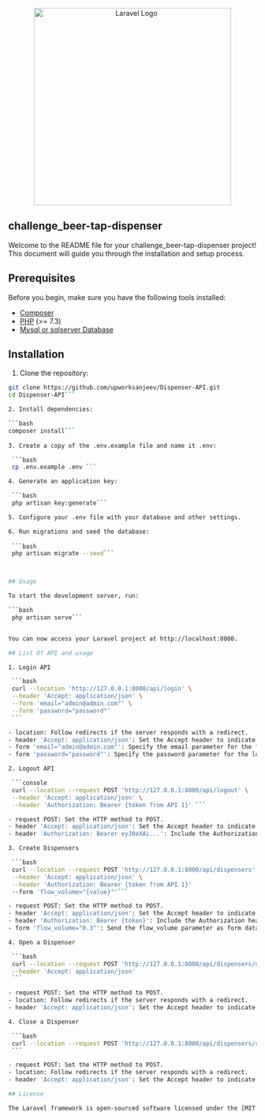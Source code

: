 <p align="center"><a href="https://laravel.com" target="_blank"><img src="https://raw.githubusercontent.com/laravel/art/master/logo-lockup/5%20SVG/2%20CMYK/1%20Full%20Color/laravel-logolockup-cmyk-red.svg" width="400" alt="Laravel Logo"></a></p>

## challenge_beer-tap-dispenser

Welcome to the README file for your challenge_beer-tap-dispenser project! This document will guide you through the installation and setup process.

## Prerequisites

Before you begin, make sure you have the following tools installed:

- [Composer](https://getcomposer.org/download/)
- [PHP](https://www.php.net/manual/en/install.php) (>= 7.3)
- [Mysql or sqlserver Database](https://www.mysql.com/)

## Installation

 1. Clone the repository:

   ```bash
   git clone https://github.com/upworksanjeev/Dispenser-API.git
   cd Dispenser-API```

 2. Install dependencies:

   ```bash
   composer install```
    
 3. Create a copy of the .env.example file and name it .env:

    ```bash
    cp .env.example .env ```

 4. Generate an application key:

    ```bash
    php artisan key:generate```

 5. Configure your .env file with your database and other settings.

 6. Run migrations and seed the database:
    
    ```bash
    php artisan migrate --seed```



## Usage 

  To start the development server, run:

  ```bash 
    php artisan serve```


  You can now access your Laravel project at http://localhost:8000.

## List Of API and usage 

1. Login API

	```bash 
	curl --location 'http://127.0.0.1:8000/api/login' \
	--header 'Accept: application/json' \
	--form 'email="admin@admin.com"' \
	--form 'password="password"'
	```

- location: Follow redirects if the server responds with a redirect.
- header 'Accept: application/json': Set the Accept header to indicate that you expect JSON response.
- form 'email="admin@admin.com"': Specify the email parameter for the login request.
- form 'password="password"': Specify the password parameter for the login request.

2. Logout API

	```console
	curl --location --request POST 'http://127.0.0.1:8000/api/logout' \
	--header 'Accept: application/json' \
	--header 'Authorization: Bearer {token from API 1}' ```

- request POST: Set the HTTP method to POST.
- header 'Accept: application/json': Set the Accept header to indicate that you expect a JSON response.
- header 'Authorization: Bearer eyJ0eXAi...': Include the Authorization header with a JWT token. Replace eyJ0eXAi... with your actual JWT token.

3. Create Dispensers

	```bash 
	curl --location --request POST 'http://127.0.0.1:8000/api/dispensers' \
	--header 'Accept: application/json' \
	--header 'Authorization: Bearer {token from API 1}'
	--form 'flow_volume="{value}"'```

- request POST: Set the HTTP method to POST.
- header 'Accept: application/json': Set the Accept header to indicate that you expect a JSON response.
- header 'Authorization: Bearer {token}': Include the Authorization header with a JWT token. Replace {token} with your actual JWT token.
- form 'flow_volume="0.3"': Send the flow_volume parameter as form data with the value

4. Open a Dispenser

	```bash 
	curl --location --request POST 'http://127.0.0.1:8000/api/dispensers/open/4' \
	--header 'Accept: application/json'
	```

- request POST: Set the HTTP method to POST.
- location: Follow redirects if the server responds with a redirect.
- header 'Accept: application/json': Set the Accept header to indicate that you expect a JSON response.

4. Close a Dispenser

	```bash 
	curl --location --request POST 'http://127.0.0.1:8000/api/dispensers/close/6aea4cd3-8a9f-4e9e-9c99-812bf69cf96e'
	```

- request POST: Set the HTTP method to POST.
- location: Follow redirects if the server responds with a redirect.
- header 'Accept: application/json': Set the Accept header to indicate that you expect a JSON response.

## License

The Laravel framework is open-sourced software licensed under the [MIT license](https://opensource.org/licenses/MIT).
